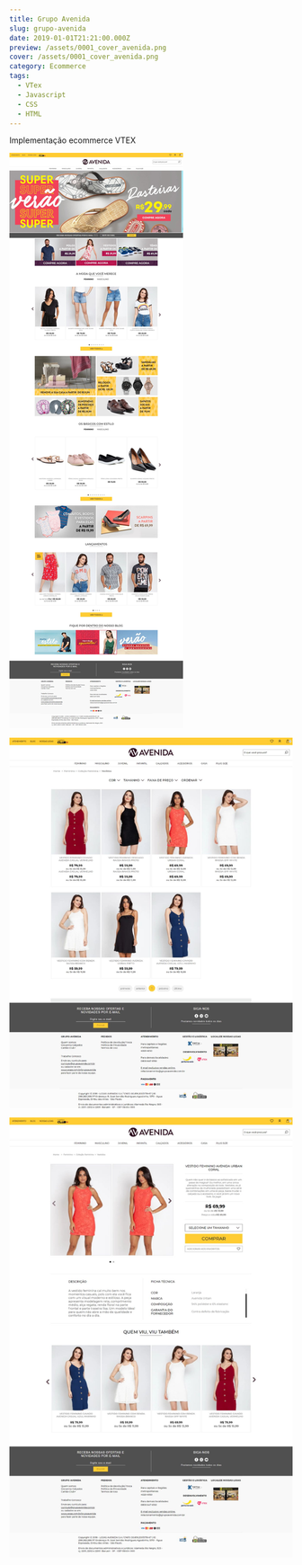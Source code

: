 ```yaml
---
title: Grupo Avenida
slug: grupo-avenida
date: 2019-01-01T21:21:00.000Z
preview: /assets/0001_cover_avenida.png
cover: /assets/0001_cover_avenida.png
category: Ecommerce
tags:
  - VTex
  - Javascript
  - CSS
  - HTML
---
```

Implementação ecommerce VTEX

![](/assets/grupoavenida_01.jpg)

![](/assets/grupoavenida_02.jpg)

![](/assets/grupoavenida_03.jpg)
